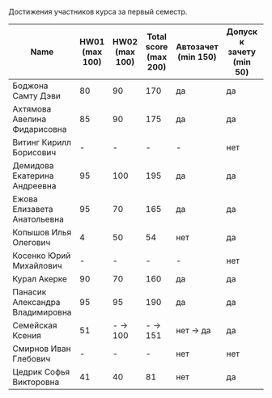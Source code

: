 Достижения участников курса за первый семестр.

| Name | HW01<br />(max 100) | HW02<br />(max 100) | Total score<br />(max 200) | Автозачет<br />(min 150) | Допуск к зачету<br />(min 50) | зачет |
|--------------------|------|------|--------------------------|--------------------------|-----------------------------|--------------|
| Боджона Самту  Дэви | 80                  | 90                  | 170                        | да                       | да | да    |
| Ахтямова  Авелина Фидарисовна | 85 | 90 | 175 | да | да | да |
| Витинг Кирилл  Борисович | - | - | - | - | нет | - |
| Демидова  Екатерина Андреевна | 95 | 100 | 195 | да | да | да |
| Ежова  Елизавета Анатольевна | 95 | 70 | 165 | да | да | да |
| Копышов Илья  Олегович | 4 | 50 | 54 | нет | да | TBA |
| Косенко Юрий  Михайлович | - | - | - | - | нет | - |
| Курал Акерке | 90 | 70 | 160 | да | да | да |
| Панасик  Александра Владимировна | 95 | 95 | 190 | да | да | да |
| Семейская  Ксения | 51 | - -> 100 | - -> 151 | нет -> да | да | да |
| Смирнов Иван  Глебович | - | - | - | нет | нет | - |
| Цедрик  Софья Викторовна | 41 | 40 | 81 | нет | да | TBA |
